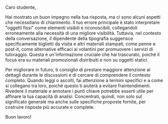 Caro studente,

Hai mostrato un buon impegno nella tua risposta, ma ci sono alcuni aspetti che necessitano di chiarimento. Il tuo errore principale è stato interpretare "oggetti fissi" come elementi visibili e riconoscibili, collegandoli erroneamente alla necessità di una migliore visibilità. Tuttavia, nel contesto della conversazione, il dipendente della tipografia suggerisce specificamente biglietti da visita e altri materiali stampati, come penne e post-it, come alternative efficaci ai volantini per promuovere i servizi di tutoraggio. Questa è un'informazione cruciale che hai trascurato, poiché il focus era su materiali promozionali distribuiti e non su oggetti statici.

Per migliorare in futuro, ti consiglio di prestare maggiore attenzione ai dettagli durante le discussioni e di cercare di comprendere il contesto completo. Quando leggi o ascolti, fai attenzione a termini specifici e a come si collegano tra loro, poiché questo ti aiuterà a evitare fraintendimenti. Rivedere il materiale e annotare i punti chiave potrebbe esserti utile per affinare la tua capacità di analisi. Concentrati, quindi, non solo sul significato generale ma anche sulle specifiche proposte fornite, per costruire risposte più accurate e complete. 

Buon lavoro!